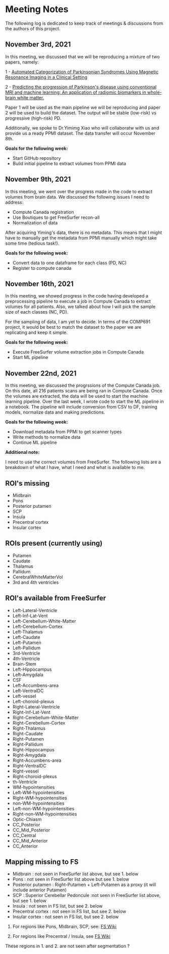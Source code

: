 # Meeting Notes
The following log is dedicated to keep track of meetings & discussions from the authors of this project.

## November 3rd, 2021
In this meeting, we discussed that we will be reproducing a mixture of two papers, namely:

1 - [Automated Categorization of Parkinsonian Syndromes Using Magnetic Resonance Imaging in a Clinical Setting](https://pubmed.ncbi.nlm.nih.gov/33137232/)

2 - [Predicting the progression of Parkinson's disease using conventional MRI and machine learning: An application of radiomic biomarkers in whole-brain white matter.](https://onlinelibrary.wiley.com/doi/abs/10.1002/mrm.28522)

Paper 1 will be used as the main pipeline we will be reproducing and paper 2 will be used to build the dataset. The output will be stable (low-risk) vs progressive (high-risk) PD. 

Additionally, we spoke to Dr.Yimimg Xiao who will collaboratw with us and provide us a ready PPMI dataset. The data transfer will occur November 8th.

**Goals for the following week:**
- Start GitHub repository
- Build initial pipeline to extract volumes from PPMI data

## November 9th, 2021
In this meeting, we went over the progress made in the code to extract volumes from brain data. We discussed the following issues I need to address:

- Compute Canada registration
- Use Boutiques to get FreeSurfer recon-all
- Normalization of data

After acquiring Yiming's data, there is no metadata. This means that I might have to manually get the metadata from PPMI manually which might take some time (tedious task!).

**Goals for the following week:**
- Convert data to one dataframe for each class (PD, NC)
- Register to compute canada

## November 16th, 2021
In this meeting, we showed progress in the code having developed a preprocessing pipeline to execute a job in Compute Canada to extract volumes for all patients. Also, we talked about how I will pick the sample size of each classes (NC, PD). 

For the sampling of data, I am yet to decide. In terms of the COMP691 project, it would be best to match the dataset to the paper we are replicating and keep it simple. 

**Goals for the following week:**
- Execute FreeSurfer volume extraction jobs in Compute Canada
- Start ML pipeline

## November 22nd, 2021
In this meeting, we discussed the progrssions of the Compute Canada job. On this date, all 216 patients scans are being ran in Compute Canada. Once the volumes are extracted, the data will be used to start the machine learning pipeline. Over the last week, I wrote code to start the ML pipeline in a notebook. The pipeline will include conversion from CSV to DF, training models, normalize data and making predictions.

**Goals for the following week:**
- Download metadata from PPMI to get scanner types
- Write methods to normalize data
- Continue ML pipeline

**Additional note:**

I need to use the correct volumes from FreeSurfer. The following lists are a breakdown of what I have, what I need and what is available to me.

ROI's missing
-------------------------------
- Midbrain
- Pons
- Posterior putamen
- SCP
- Insula
- Precentral cortex
- Insular cortex

ROIs present (currently using)
-------------------------------
- Putamen
- Caudate
- Thalamus
- Pallidum
- CerebralWhiteMatterVol
- 3rd and 4th ventricles

ROI's available from FreeSurfer
-------------------------------
- Left-Lateral-Ventricle
- Left-Inf-Lat-Vent
- Left-Cerebellum-White-Matter
- Left-Cerebellum-Cortex
- Left-Thalamus
- Left-Caudate
- Left-Putamen
- Left-Pallidum
- 3rd-Ventricle
- 4th-Ventricle
- Brain-Stem
- Left-Hippocampus
- Left-Amygdala
- CSF
- Left-Accumbens-area
- Left-VentralDC
- Left-vessel
- Left-choroid-plexus
- Right-Lateral-Ventricle
- Right-Inf-Lat-Vent
- Right-Cerebellum-White-Matter
- Right-Cerebellum-Cortex
- Right-Thalamus
- Right-Caudate
- Right-Putamen
- Right-Pallidum
- Right-Hippocampus
- Right-Amygdala
- Right-Accumbens-area
- Right-VentralDC
- Right-vessel
- Right-choroid-plexus
- th-Ventricle
- WM-hypointensities
- Left-WM-hypointensities
- Right-WM-hypointensities
- non-WM-hypointensities
- Left-non-WM-hypointensities
- Right-non-WM-hypointensities
- Optic-Chiasm
- CC_Posterior
- CC_Mid_Posterior
- CC_Central
- CC_Mid_Anterior
- CC_Anterior


Mapping missing to FS
-------------------------------

- Midbrain : not seen in FreeSurfer list above, but see 1. below 
- Pons : not seen in FreeSurfer list above but see 1. below 
- Posterior putamen :  Right-Putamen + Left-Putamen as a proxy (it will include anterior Putamen)
- SCP : Superior Cerebellar Pedoncule :not seen in FreeSurfer list above, but see 1. below 
- Insula : not seen in FS list, but see 2. below 
- Precentral cortex : not seen in FS list, but see 2. below
- Insular cortex : not seen in FS list, but see 2. below  

1. For regions like Pons, Midbrain, SCP, see: 
[FS Wiki ](https://surfer.nmr.mgh.harvard.edu/fswiki/BrainstemSubstructures)

2. For regions like Precentral / Insula, see
[FS Wiki](https://surfer.nmr.mgh.harvard.edu/fswiki/CorticalParcellation)

These regions in 1. and 2. are not seen after segmentation ? 
